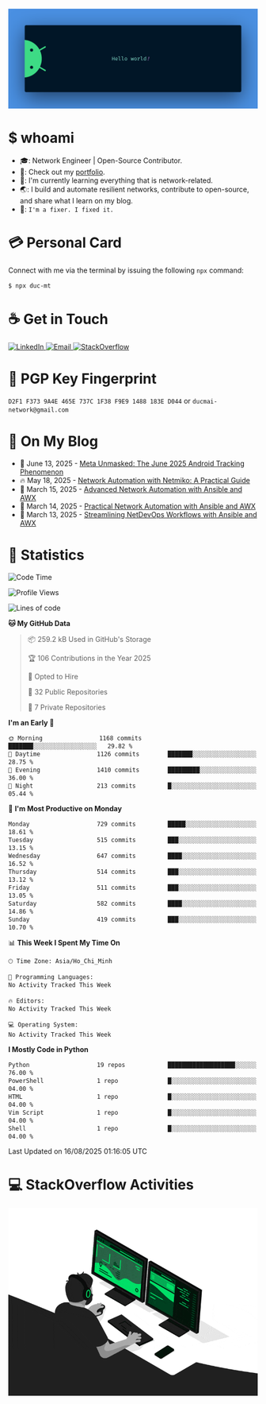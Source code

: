 <p align="center"><img src="assets/banner.png" /></p>

[//]: ![](https://github.com/duke-mai/duke-mai/actions/workflows/waka-stats.yml/badge.svg)
[//]: ![](https://github.com/duke-mai/duke-mai/actions/workflows/latest-blogs.yml/badge.svg)
[//]: ![](https://github.com/duke-mai/duke-mai/actions/workflows/stackoverflow-activities.yml/badge.svg)

# $ whoami

- :mortar_board:: Network Engineer | Open-Source Contributor.
- :telescope:: Check out my [portfolio](https://tandukemai.com/).
- :seedling:: I'm currently learning everything that is network-related.
- :earth_asia:: I build and automate resilient networks, contribute to open-source, and share what I learn on my blog.
- :speech_balloon:: `I'm a fixer. I fixed it.`

# :credit_card: Personal Card

Connect with me via the terminal by issuing the following `npx` command:

```bash
$ npx duc-mt
```

# :coffee: Get in Touch

<a target="_blank" href="https://www.linkedin.com/in/duc-mt">
  <img alt="LinkedIn" src="https://img.shields.io/badge/LinkedIn-0077B5?style=for-the-badge&logo=linkedin&logoColor=white" />
</a>
<a target="_blank" href="mailto:ducmai.network@gmail.com">
  <img alt="Email" src="https://img.shields.io/badge/Gmail-D14836?style=for-the-badge&logo=gmail&logoColor=white" />
</a>
<a target="_blank" href="https://stackoverflow.com/users/16999206/tanducmai">
  <img alt="StackOverflow" src="https://img.shields.io/static/v1?message=Stackoverflow&logo=stackoverflow&label=&color=FE7A16&logoColor=white&labelColor=&style=for-the-badge" />
</a>

# :closed_lock_with_key: PGP Key Fingerprint

`D2F1 F373 9A4E 465E 737C 1F38 F9E9 1488 183E D044` or `ducmai-network@gmail.com`

# :scroll: On My Blog

<!-- BLOG-POST-LIST:START -->
 - 💯 June 13, 2025 - [Meta Unmasked: The June 2025 Android Tracking Phenomenon](https://tandukemai.com/posts/blogs/meta-unmasked-june-2025/)
 - 🔥 May 18, 2025 - [Network Automation with Netmiko: A Practical Guide](https://tandukemai.com/posts/python/network-automation-with-netmiko/)
 - 💫 March 15, 2025 - [Advanced Network Automation with Ansible and AWX](https://tandukemai.com/posts/blogs/advanced-network-automation-with-awx/)
 - 🚀 March 14, 2025 - [Practical Network Automation with Ansible and AWX](https://tandukemai.com/posts/blogs/practical-network-automation-with-ansible/)
 - 🌮 March 13, 2025 - [Streamlining NetDevOps Workflows with Ansible and AWX](https://tandukemai.com/posts/blogs/streamlining-netdevops-workflows-with-ansible-awx/)<!-- BLOG-POST-LIST:END -->

# :1234: Statistics

<!--START_SECTION:waka-->
![Code Time](http://img.shields.io/badge/Code%20Time-262%20hrs%2057%20mins-blue)

![Profile Views](http://img.shields.io/badge/Profile%20Views-0-blue)

![Lines of code](https://img.shields.io/badge/From%20Hello%20World%20I%27ve%20Written-9.1%20million%20lines%20of%20code-blue)

**🐱 My GitHub Data** 

> 📦 259.2 kB Used in GitHub's Storage 
 > 
> 🏆 106 Contributions in the Year 2025
 > 
> 💼 Opted to Hire
 > 
> 📜 32 Public Repositories 
 > 
> 🔑 7 Private Repositories 
 > 
**I'm an Early 🐤** 

```text
🌞 Morning                1168 commits        ███████░░░░░░░░░░░░░░░░░░   29.82 % 
🌆 Daytime                1126 commits        ███████░░░░░░░░░░░░░░░░░░   28.75 % 
🌃 Evening                1410 commits        █████████░░░░░░░░░░░░░░░░   36.00 % 
🌙 Night                  213 commits         █░░░░░░░░░░░░░░░░░░░░░░░░   05.44 % 
```
📅 **I'm Most Productive on Monday** 

```text
Monday                   729 commits         █████░░░░░░░░░░░░░░░░░░░░   18.61 % 
Tuesday                  515 commits         ███░░░░░░░░░░░░░░░░░░░░░░   13.15 % 
Wednesday                647 commits         ████░░░░░░░░░░░░░░░░░░░░░   16.52 % 
Thursday                 514 commits         ███░░░░░░░░░░░░░░░░░░░░░░   13.12 % 
Friday                   511 commits         ███░░░░░░░░░░░░░░░░░░░░░░   13.05 % 
Saturday                 582 commits         ████░░░░░░░░░░░░░░░░░░░░░   14.86 % 
Sunday                   419 commits         ███░░░░░░░░░░░░░░░░░░░░░░   10.70 % 
```


📊 **This Week I Spent My Time On** 

```text
🕑︎ Time Zone: Asia/Ho_Chi_Minh

💬 Programming Languages: 
No Activity Tracked This Week

🔥 Editors: 
No Activity Tracked This Week

💻 Operating System: 
No Activity Tracked This Week
```

**I Mostly Code in Python** 

```text
Python                   19 repos            ███████████████████░░░░░░   76.00 % 
PowerShell               1 repo              █░░░░░░░░░░░░░░░░░░░░░░░░   04.00 % 
HTML                     1 repo              █░░░░░░░░░░░░░░░░░░░░░░░░   04.00 % 
Vim Script               1 repo              █░░░░░░░░░░░░░░░░░░░░░░░░   04.00 % 
Shell                    1 repo              █░░░░░░░░░░░░░░░░░░░░░░░░   04.00 % 
```




 Last Updated on 16/08/2025 01:16:05 UTC
<!--END_SECTION:waka-->

# :computer: StackOverflow Activities

<!-- STACKOVERFLOW:START -->
<!-- STACKOVERFLOW:END -->

<p align="center"><img src="assets/developer.gif" /></p>
